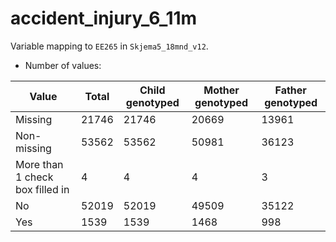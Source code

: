 # accident_injury_6_11m
Variable mapping to `EE265` in `Skjema5_18mnd_v12`.
- Number of values:

| Value | Total | Child genotyped | Mother genotyped | Father genotyped |
| ----- | ----- | --------------- | ---------------- | ---------------- |
| Missing | 21746 | 21746 | 20669 | 13961 |
| Non-missing | 53562 | 53562 | 50981 | 36123 |
| More than 1 check box filled in | 4 | 4 | 4 |3 |
| No | 52019 | 52019 | 49509 |35122 |
| Yes | 1539 | 1539 | 1468 |998 |



